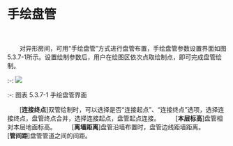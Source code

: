 # 手绘盘管
<br/>


&emsp;&emsp;对异形房间，可用“手绘盘管”方式进行盘管布置，手绘盘管参数设置界面如图5.3.7-1所示。设置绘制参数后，用户在绘图区依次点取绘制点，即可完成盘管绘制。
<br/>

:-: ![](images/192.png)


:-: 图表 5.3.7-1 手绘盘管界面
<br/>



 &emsp;&emsp;[**连接终点**]双管绘制时，可以选择是否“连接起点”、“连接终点”选项，选择连接终点，盘管终点合并，选择连接起点，盘管起点连接。
&emsp;&emsp; [**本层标高**]盘管相对本层地面标高。
&emsp;&emsp; [**离墙距离**]盘管沿墙布置时，盘管边线距墙距离。
&emsp;&emsp; [**管间距**]盘管管道之间的间距。